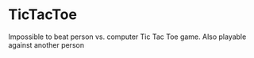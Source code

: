 # TicTacToe
Impossible to beat person vs. computer Tic Tac Toe game. Also playable against another person
